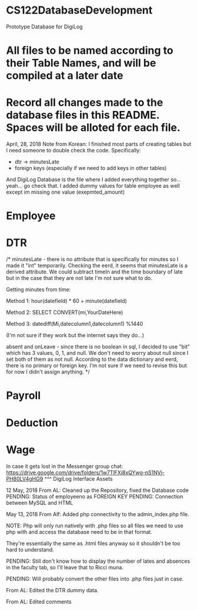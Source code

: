 # CS122DatabaseDevelopment
Prototype Database for DigiLog
# All files to be named according to their Table Names, and will be compiled at a later date
# Record all changes made to the database files in this README. Spaces will be alloted for each file.

April, 28, 2018
Note from Korean: I finished most parts of creating tables but I need someone to double check the code. 
Specifically:
- dtr -> minutesLate
- foreign keys (especially if we need to add keys in other tables)

And DigiLog Database is the file where I added everything together so... yeah... go check that.
I added dummy values for table employee as well except im missing one value (exepmted_amount)

# Employee

# DTR

/*
minutesLate - there is no attribute that is specifically for minutes so I made it "int" temporarily. 
Checking the eerd, it seems that minutesLate is a derived attribute. 
We could subtract timeIn and the time boundary of late but in the case that they are not late I'm not sure what to do.

Getting minutes from time: 

Method 1: hour(datefield) * 60 +  minute(datefield)

Method 2: SELECT CONVERT(mi,YourDateHere)

Method 3: datediff(Mi,datecolumn1,datecolumn1) %1440

(I'm not sure if they work but the internet says they do...)

absent and onLeave - since there is no boolean in sql, I decided to use "bit" which has 3 values, 0, 1, and null. 
We don't need to worry about null since I set both of them as not null. According to the data dictionary and eerd,
there is no primary or foreign key. I'm not sure if we need to revise this but for now I didn't assign anything.
*/

# Payroll

# Deduction

# Wage


In case it gets lost in the Messenger group chat:
https://drive.google.com/drive/folders/1w7TlFXi8xQYwg-nS1NVj-PH80LV4gHG9
^^^ DigiLog Interface Assets

12 May, 2018
From AL: Cleaned up the Repository, fixed the Database code
PENDING: Status of employeeno as FOREIGN KEY
PENDING: Connection between MySQL and HTML 

May 13, 2018
From Alf: Added php connectivity to the admin_index.php file. 

NOTE: Php will only run natively with .php files so all files we need to use php with and access the database need to be in that format.

They're essentially the same as .html files anyway so it shouldn't be too hard to understand.

PENDING: Still don't know how to display the number of lates and absences in the faculty tab, so I'll leave that to Ricci muna. 

PENDING: Will probably convert the other files into .php files just in case.

From AL: Edited the DTR dummy data.

From AL: Edited comments
